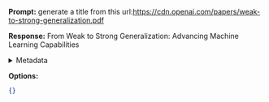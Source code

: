**Prompt:**
generate a title from this url:https://cdn.openai.com/papers/weak-to-strong-generalization.pdf

**Response:**
From Weak to Strong Generalization: Advancing Machine Learning Capabilities

<details><summary>Metadata</summary>

- Duration: 828 ms
- Datetime: 2024-01-04T20:37:44.531541
- Model: gpt-3.5-turbo-0613

</details>

**Options:**
```json
{}
```

